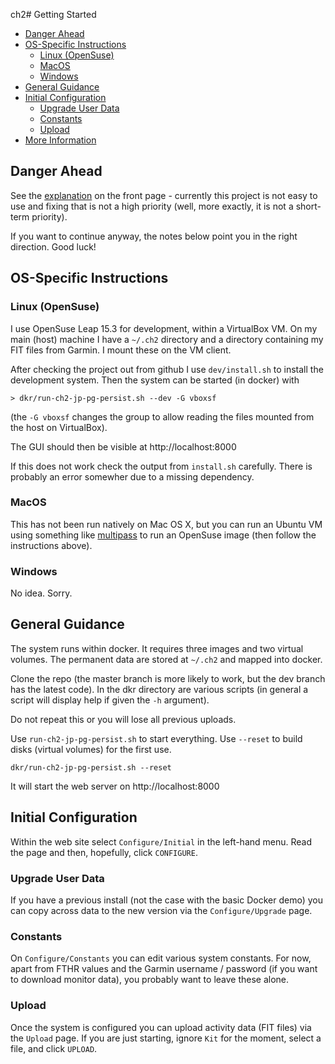 ch2# Getting Started

* [Danger Ahead](#danger-ahead)
* [OS-Specific Instructions](#os-specific-instructions)
  * [Linux (OpenSuse)](#linux-opensuse)
  * [MacOS](#macos)
  * [Windows](#windows)
* [General Guidance](#general-guidance)
* [Initial Configuration](#initial-configuration)
  * [Upgrade User Data](#upgrade-user-data)
  * [Constants](#constants)
  * [Upload](#upload)
* [More Information](#more-information)

## Danger Ahead

See the [explanation](https://github.com/andrewcooke/choochoo) on the front
page - currently this project is not easy to use and fixing that is not a high
priority (well, more exactly, it is not a short-term priority).

If you want to continue anyway, the notes below point you in the right
direction. Good luck!

## OS-Specific Instructions

### Linux (OpenSuse)

I use OpenSuse Leap 15.3 for development, within a VirtualBox VM.  On my main
(host) machine I have a `~/.ch2` directory and a directory containing my FIT
files from Garmin.  I mount these on the VM client.

After checking the project out from github I use `dev/install.sh` to install
the development system.  Then the system can be started (in docker) with

    > dkr/run-ch2-jp-pg-persist.sh --dev -G vboxsf

(the `-G vboxsf` changes the group to allow reading the files mounted from the
host on VirtualBox).

The GUI should then be visible at http://localhost:8000

If this does not work check the output from `install.sh` carefully.  There is
probably an error somewher due to a missing dependency.

### MacOS

This has not been run natively on Mac OS X, but you can run an Ubuntu VM using
something like [multipass](http://multipass.run) to run an OpenSuse image
(then follow the instructions above).

### Windows

No idea.  Sorry.

## General Guidance

The system runs within docker.  It requires three images and two virtual
volumes.  The permanent data are stored at `~/.ch2` and mapped into docker.

Clone the repo (the master branch is more likely to work, but the dev branch
has the latest code).  In the dkr directory are various scripts (in general a
script will display help if given the `-h` argument).

Do not repeat this or you will lose all previous uploads.

Use `run-ch2-jp-pg-persist.sh` to start everything.  Use `--reset` to
build disks (virtual volumes) for the first use.

    dkr/run-ch2-jp-pg-persist.sh --reset

It will start the web server on http://localhost:8000

## Initial Configuration

Within the web site select `Configure/Initial` in the left-hand menu.
Read the page and then, hopefully, click `CONFIGURE`.

### Upgrade User Data

If you have a previous install (not the case with the basic Docker
demo) you can copy across data to the new version via the
`Configure/Upgrade` page.

### Constants

On `Configure/Constants` you can edit various system constants.  For
now, apart from FTHR values and the Garmin username / password (if you
want to download monitor data), you probably want to leave these
alone.

### Upload

Once the system is configured you can upload activity data (FIT files)
via the `Upload` page.  If you are just starting, ignore `Kit` for the
moment, select a file, and click `UPLOAD`.

